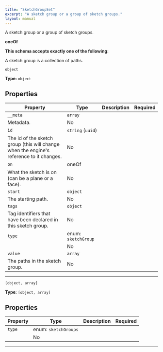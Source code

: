 ```yaml
---
title: "SketchGroupSet"
excerpt: "A sketch group or a group of sketch groups."
layout: manual
---
```


A sketch group or a group of sketch groups.


**oneOf**




**This schema accepts exactly one of the following:**

A sketch group is a collection of paths.


`object`

**Type:** `object`





## Properties

| Property | Type | Description | Required |
|----------|------|-------------|----------|
| `__meta` | `array`
 | Metadata. | No |
| `id` | `string` (`uuid`)
 | The id of the sketch group (this will change when the engine&#x27;s reference to it changes. | No |
| `on` | oneOf
 | What the sketch is on (can be a plane or a face). | No |
| `start` | `object`
 | The starting path. | No |
| `tags` | `object`
 | Tag identifiers that have been declared in this sketch group. | No |
| `type` | enum: `sketchGroup`
 |  | No |
| `value` | `array`
 | The paths in the sketch group. | No |


----


`[object, array]`

**Type:** `[object, array]`





## Properties

| Property | Type | Description | Required |
|----------|------|-------------|----------|
| `type` | enum: `sketchGroups`
 |  | No |


----




